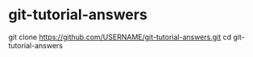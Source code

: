 # git-tutorial-answers
git clone https://github.com/USERNAME/git-tutorial-answers.git
cd git-tutorial-answers
